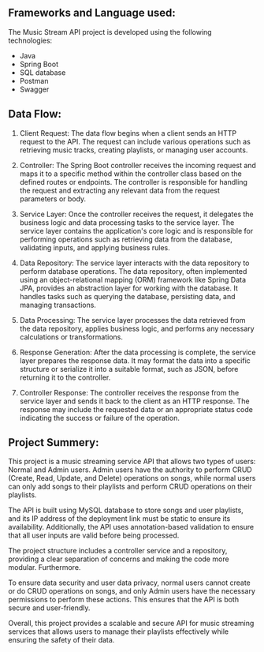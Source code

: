 ## Frameworks and Language used:

The Music Stream API project is developed using the following technologies:


* Java
* Spring Boot
* SQL database
* Postman
* Swagger
##  Data Flow:

1) Client Request: The data flow begins when a client sends an HTTP request to the API. The request can include various operations such as retrieving music tracks, creating playlists, or managing user accounts.

2) Controller: The Spring Boot controller receives the incoming request and maps it to a specific method within the controller class based on the defined routes or endpoints. The controller is responsible for handling the request and extracting any relevant data from the request parameters or body.

3) Service Layer: Once the controller receives the request, it delegates the business logic and data processing tasks to the service layer. The service layer contains the application's core logic and is responsible for performing operations such as retrieving data from the database, validating inputs, and applying business rules.

4) Data Repository: The service layer interacts with the data repository to perform database operations. The data repository, often implemented using an object-relational mapping (ORM) framework like Spring Data JPA, provides an abstraction layer for working with the database. It handles tasks such as querying the database, persisting data, and managing transactions.

5) Data Processing: The service layer processes the data retrieved from the data repository, applies business logic, and performs any necessary calculations or transformations.

6) Response Generation: After the data processing is complete, the service layer prepares the response data. It may format the data into a specific structure or serialize it into a suitable format, such as JSON, before returning it to the controller.

7) Controller Response: The controller receives the response from the service layer and sends it back to the client as an HTTP response. The response may include the requested data or an appropriate status code indicating the success or failure of the operation.

Project Summery:
-
This project is a music streaming service API that allows two types of users: Normal and Admin users. Admin users have the authority to perform CRUD (Create, Read, Update, and Delete) operations on songs, while normal users can only add songs to their playlists and perform CRUD operations on their playlists.

The API is built using MySQL database to store songs and user playlists, and its IP address of the deployment link must be static to ensure its availability. Additionally, the API uses annotation-based validation to ensure that all user inputs are valid before being processed.

The project structure includes a controller service and a repository, providing a clear separation of concerns and making the code more modular. Furthermore.

To ensure data security and user data privacy, normal users cannot create or do CRUD operations on songs, and only Admin users have the necessary permissions to perform these actions. This ensures that the API is both secure and user-friendly.

Overall, this project provides a scalable and secure API for music streaming services that allows users to manage their playlists effectively while ensuring the safety of their data.






